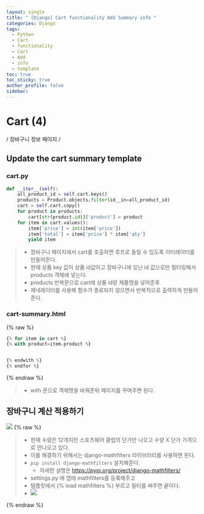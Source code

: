 ```yaml
---
layout: single
title: " [Django] Cart functionality Add Summary info "
categories: Django
tags:
  - Python
  - Cart
  - functionality
  - Cart
  - Add
  - info
  - template
toc: true
toc_sticky: true
author_profile: false
sidebar:
---
```

# Cart (4)

/ 장바구니 정보 페이지 /

## Update the cart summary template

### cart.py
```python
def __iter__(self):
	all_product_id = self.cart.keys()
	products = Product.objects.filter(id__in=all_product_id)
	cart = self.cart.copy()
	for product in products:
		cart[str(product.id)]['product'] = product
	for item in cart.values():
		item['price'] = int(item['price'])
		item['total'] = item['price'] * item['qty']
		yield item
```

>- 장바구니 페이지에서 cart를 호출하면 루프로 돌릴 수 있도록 이터레이터를 만들어준다.
>- 현재 상품 key 값이 상품 id값이고 장바구니에 있닌 id 값으로만 필터링해서 products 객체에 넣는다.
>- products 반복문으로 cart에 상품 id랑 제품명을 넣어준후
>- 제네레이터를 사용해 함수가 종료되지 않으면서 반복적으로 출력하게 만들어 준다.


### cart-summary.html
{% raw %}
```python
{% for item in cart %}
{% with product=item.product %}


{% endwith %}
{% endfor %}

```
{% endraw %}
>- with 문으로 객체명을 바꿔준뒤 페이지를 꾸며주면 된다.

## 장바구니 계산 적용하기

![](https://i.imgur.com/62fvgh7.png)
{% raw %}
>- 현재 수량은 12개지만 스포츠웨어 클럽의 단가만 나오고 수량 X 단가 가격으로 안나오고 있다.
>- 이를 해결하기 위해서는 django-mathfilters 라이브러리를 사용하면 된다.
>- `pip install django-mathfilters` 설치해준다.
>	- 자세한 설명은 https://pypi.org/project/django-mathfilters/
>- settings.py 에 앱에 mathfilters를 등록해주고
>- 템플릿에서 {% load mathfilters %} 부르고 필터를 써주면 끝이다.
>- ![](https://i.imgur.com/lNx8OIw.png)

{% endraw %}

